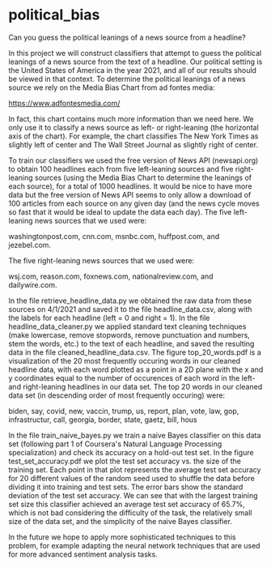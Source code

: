 # political_bias
Can you guess the political leanings of a news source from a headline?

In this project we will construct classifiers that attempt to guess the political leanings of a news source from the text of a headline. Our political setting is the United States of America in the year 2021, and all of our results should be viewed in that context. To determine the political leanings of a news source we rely on the Media Bias Chart from ad fontes media:

https://www.adfontesmedia.com/

In fact, this chart contains much more information than we need here. We only use it to classify a news source as left- or right-leaning (the horizontal axis of the chart). For example, the chart classifies The New York Times as slightly left of center and The Wall Street Journal as slightly right of center.

To train our classifiers we used the free version of News API (newsapi.org) to obtain 100 headlines each from five left-leaning sources and five right-leaning sources (using
the Media Bias Chart to determine the leanings of each source), for a total of 1000 headlines. It would be nice to have more data but the free version of News API seems to only allow a download of 100 articles from each source on any given day (and the news cycle moves so fast that it would be ideal to update the data each day). The five left-leaning news sources that we used were:

washingtonpost.com, cnn.com, msnbc.com, huffpost.com, and jezebel.com.

The five right-leaning news sources that we used were:

wsj.com, reason.com, foxnews.com, nationalreview.com, and dailywire.com.

In the file retrieve_headline_data.py we obtained the raw data from these sources on 4/1/2021 and saved it to the file headline_data.csv, along with the labels for each headline (left = 0 and right = 1). In the file headline_data_cleaner.py we applied standard text cleaning techniques (make lowercase, remove stopwords, remove punctuation and numbers, stem the words, etc.) to the text of each headline, and saved the resulting data in the file cleaned_headline_data.csv. The figure top_20_words.pdf is a visualization of the 20 most frequently occuring words in our cleaned headline data, with each word plotted as a point in a 2D plane with the x and y coordinates equal to the number of occurences of each word in the left- and right-leaning headlines in our data set. The top 20 words in our cleaned data set (in descending order of most frequently occuring) were:

biden, say, covid, new, vaccin, trump, us, report, plan, vote, law, gop, infrastructur, call, georgia, border, state, gaetz, bill, hous

In the file train_naive_bayes.py we train a naive Bayes classifier on this data set (following part 1 of Coursera's Natural Language Processing specialization) and check its accuracy on a hold-out test set. In the figure test_set_accuracy.pdf we plot the test set accuracy vs. the size of the training set. Each point in that plot represents the
average test set accuracy for 20 different values of the random seed used to shuffle the data before dividing it into training and test sets. The error bars show the standard
deviation of the test set accuracy. We can see that with the largest training set size this classifier achieved an average test set accuracy of 65.7%, which is not bad 
considering the difficulty of the task, the relatively small size of the data set, and the simplicity of the naive Bayes classifier.

In the future we hope to apply more sophisticated techniques to this problem, for example adapting the neural network techniques that are used for more advanced sentiment analysis tasks.



